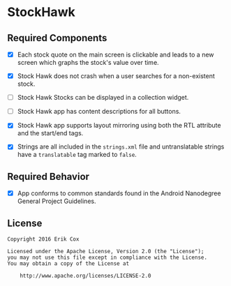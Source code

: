 # StockHawk

## Required Components

* [x] Each stock quote on the main screen is clickable and leads to a new screen which graphs the stock's value over time.

* [x] Stock Hawk does not crash when a user searches for a non-existent stock.

* [ ] Stock Hawk Stocks can be displayed in a collection widget.

* [ ] Stock Hawk app has content descriptions for all buttons.

* [x] Stock Hawk app supports layout mirroring using both the RTL attribute and the start/end tags.

* [x] Strings are all included in the `strings.xml` file and untranslatable strings have a `translatable` tag marked to `false`.

## Required Behavior

* [x] App conforms to common standards found in the Android Nanodegree General Project Guidelines.

## License

    Copyright 2016 Erik Cox

    Licensed under the Apache License, Version 2.0 (the "License");
    you may not use this file except in compliance with the License.
    You may obtain a copy of the License at

        http://www.apache.org/licenses/LICENSE-2.0
